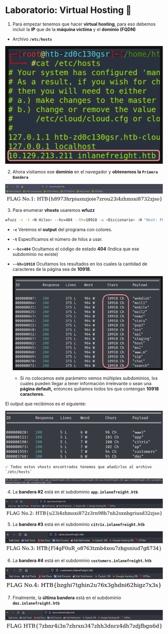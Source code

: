 # Laboratorio: Virtual Hosting 🤖

1. Para empezar tenemos que hacer **virtual hosting**, para eso debemos incluir la **IP** que de la **máquina victima** y el **dominio (FQDN)**
- Archivo **`/etc/hosts`**

![vhosts.PNG](./assets/VHosting/01-vhost.png)

2. Ahora visitamos ese **dominio** en el navegador y **obtenemos la `Primera Bandera`**

![flag.PNG](./assets/VHosting/02-flag.png)

3. Para enumerar **vhosts** usaremos **wfuzz** 

```bash
wfuzz -c -t <N Hilos> --hc=404 --hh=10918 -w <Diccionario> -H "Host: FUZZ.inlanefreight.htb" inlanefreight.htb
```

- **`-c`** Veremos el **output** del programa con colores.
- **`-t`** Especificamos el número de hilos a usar.
- **`--hc=404`** Ocultamos el código de estado **404** (Indica que ese subdominio no existe)
- **`--hh=10918`** Ocultamos los resultados en los cuales la cantidad de caracteres de la página sea de **10918.**
    
    ![wfuzz.PNG](./assets/VHosting/03-wfuzz.png)
    
    - Si no colocamos este parámetro vemos múltiples subdominios, los cuales pueden llegar a tener información irrelevante o sean una **página default,** entonces quitamos todos los que contengan **10918 caracteres.**

El output que recibimos es el siguiente:

![subdomains.PNG](./assets/VHosting/04-subdomains.png)

```
✅ Todos estos vhosts encontrados tenemos que añadirlos al archivo `/etc/hosts`
```
![hosts.PNG](./assets/VHosting/05-hosts.png)


4. La **bandera #2** está en el subdominio **`app.inlanefreight.htb`**

![flag_2.PNG](./assets/VHosting/06-flag_2.png)

5. La **bandera #3** está en el subdominio **`citrix.inlanefreight.htb`**

![flag_3.PNG](./assets/VHosting/07-flag_3.png)

6. La **bandera #4** está en el subdominio **`customers.inlanefreight.htb`**

![flag_4.PNG](./assets/VHosting/08-flag_4.png)

7. Finalmente, la **última bandera** está en el subdominio **`dmz.inlanefreight.htb`**

![flag_5.PNG](./assets/VHosting/09-flag_5.png)